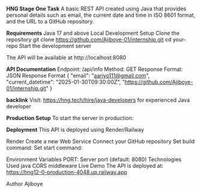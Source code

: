 **HNG Stage One Task**
A basic REST API created using Java that provides personal details such as email, the current date and time in ISO 8601 format, and the URL to a GitHub repository.

**Requirements**
Java 17 and above
Local Development Setup
Clone the repository
git clone https://github.com/Ajiboye-01/internship.git cd your-repo
Start the development server

The API will be available at http://localhost:8080

**API Documentation**
Endpoint: /api/info
Method: GET
Response Format: JSON
Response Format
{ "email": "aariyo111@gmail.com", "current_datetime": "2025-01-30T09:30:00Z", "https://github.com/Ajiboye-01/internship.git" }

**backlink**
Visit: https://hng.tech/hire/java-developers for experienced Java developer

**Production Setup**
To start the server in production:

**Deployment**
This API is deployed using Render/Railway

Render
Create a new Web Service
Connect your GitHub repository
Set build command: 
Set start command: 

Environment Variables
PORT: Server port (default: 8080)
Technologies Used
java
CORS middleware
Live Demo
The API is deployed at: https://hng12-0-production-4048.up.railway.app

Author
Ajiboye
